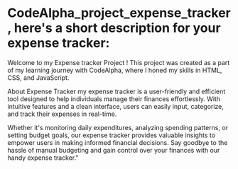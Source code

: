 # CodeAlpha_project_expense_tracker , here's a short description for your expense tracker:
 Welcome to my Expense tracker Project ! This project was created as a part of my learning journey with CodeAlpha, where I honed my skills in HTML, CSS, and JavaScript.

About Expense Tracker my expense tracker is a user-friendly and efficient tool designed to help individuals manage their finances effortlessly. With intuitive features and a clean interface, users can easily input, categorize, and track their expenses in real-time. 

Whether it's monitoring daily expenditures, analyzing spending patterns, or setting budget goals, our expense tracker provides valuable insights to empower users in making informed financial decisions. Say goodbye to the hassle of manual budgeting and gain control over your finances with our handy expense tracker."
